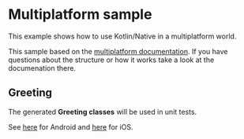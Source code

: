 # Multiplatform sample
This example shows how to use Kotlin/Native in a multiplatform world.

This sample based on the [multiplatform documentation](https://github.com/JetBrains/kotlin-native/blob/master/MULTIPLATFORM.md).
If you have questions about the structure or how it works take a look at the documenation there.

## Greeting
The generated **Greeting classes** will be used in unit tests.

See [here](androidApp/app/src/test/java/org/konan/multiplatform/GreetingTest.kt) for Android and [here](iosApp/iosAppTests/iosAppTests.swift) for iOS.
